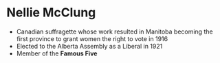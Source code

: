 # Nellie McClung
- Canadian suffragette whose work resulted in Manitoba becoming the first province to grant women the right to vote in 1916
- Elected to the Alberta Assembly as a Liberal in 1921
- Member of the **Famous Five**
